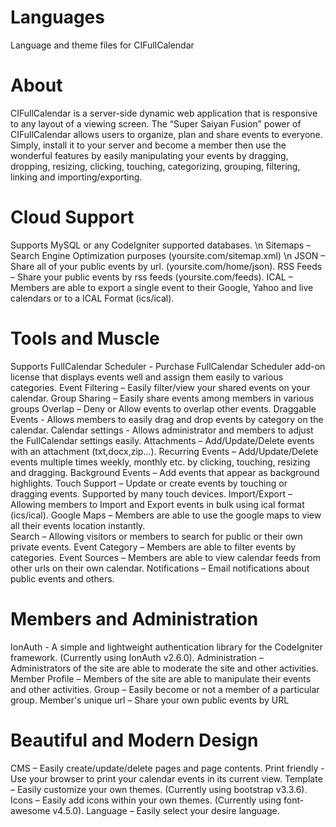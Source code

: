 # Languages
Language and theme files for CIFullCalendar

# About
CIFullCalendar is a server-side dynamic web application that is responsive to any layout of a viewing screen. The “Super Saiyan Fusion” power of CIFullCalendar allows users to organize, plan and share events to everyone. Simply, install it to your server and become a member then use the wonderful features by easily manipulating your events by dragging, dropping, resizing, clicking, touching, categorizing, grouping, filtering, linking and importing/exporting.

# Cloud Support
Supports MySQL or any CodeIgniter supported databases. \n 
Sitemaps – Search Engine Optimization purposes (yoursite.com/sitemap.xml) \n
JSON – Share all of your public events by url. (yoursite.com/home/json). 
RSS Feeds – Share your public events by rss feeds (yoursite.com/feeds). 
ICAL – Members are able to export a single event to their Google, Yahoo and live calendars or to a ICAL Format (ics/ical).

# Tools and Muscle
Supports FullCalendar Scheduler - Purchase FullCalendar Scheduler add-on license that displays events well and assign them easily to various categories. 
Event Filtering – Easily filter/view your shared events on your calendar. 
Group Sharing – Easily share events among members in various groups 
Overlap – Deny or Allow events to overlap other events. 
Draggable Events - Allows members to easily drag and drop events by category on the calendar. 
Calendar settings - Allows administrator and members to adjust the FullCalendar settings easily. 
Attachments – Add/Update/Delete events with an attachment (txt,docx,zip...). 
Recurring Events – Add/Update/Delete events multiple times weekly, monthly etc. by clicking, touching, resizing and dragging. 
Background Events – Add events that appear as background highlights. 
Touch Support – Update or create events by touching or dragging events. Supported by many touch devices. 
Import/Export – Allowing members to Import and Export events in bulk using ical format (ics/ical). 
Google Maps – Members are able to use the google maps to view all their events location instantly.   
Search – Allowing visitors or members to search for public or their own private events. 
Event Category – Members are able to filter events by categories. 
Event Sources – Members are able to view calendar feeds from other urls on their own calendar. 
Notifications – Email notifications about public events and others.

# Members and Administration
IonAuth - A simple and lightweight authentication library for the CodeIgniter framework. (Currently using IonAuth v2.6.0). 
Administration – Administrators of the site are able to moderate the site and other activities. 
Member Profile – Members of the site are able to manipulate their events and other activities. 
Group – Easily become or not a member of a particular group. 
Member's unique url – Share your own public events by URL


# Beautiful and Modern Design
CMS – Easily create/update/delete pages and page contents. 
Print friendly - Use your browser to print your calendar events in its current view. 
Template – Easily customize your own themes. (Currently using bootstrap v3.3.6). 
Icons – Easily add icons within your own themes. (Currently using font-awesome v4.5.0). 
Language – Easily select your desire language.
